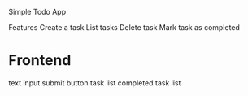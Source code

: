 Simple Todo App

Features
Create a task
List tasks
Delete task
Mark task as completed

# Frontend

text input
submit button
task list
completed task list
